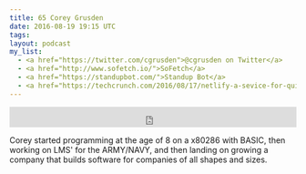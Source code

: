 ```yaml
---
title: 65 Corey Grusden
date: 2016-08-19 19:15 UTC
tags:
layout: podcast
my_list:
  - <a href="https://twitter.com/cgrusden">@cgrusden on Twitter</a>
  - <a href="http://www.sofetch.io/">SoFetch</a>
  - <a href="https://standupbot.com/">Standup Bot</a>
  - <a href="https://techcrunch.com/2016/08/17/netlify-a-sevice-for-quickly-rolling-out-static-websites-raises-2-1m/">Netlify on Techcrunch</a>
---
```

<iframe frameborder='0' height='36px' scrolling='no' seamless src='https://simplecast.com/e/44947?style=light' width='100%'></iframe>

Corey started programming at the age of 8 on a x80286 with BASIC, then working on LMS' for the ARMY/NAVY, and then landing on growing a company that builds software for companies of all shapes and sizes.
